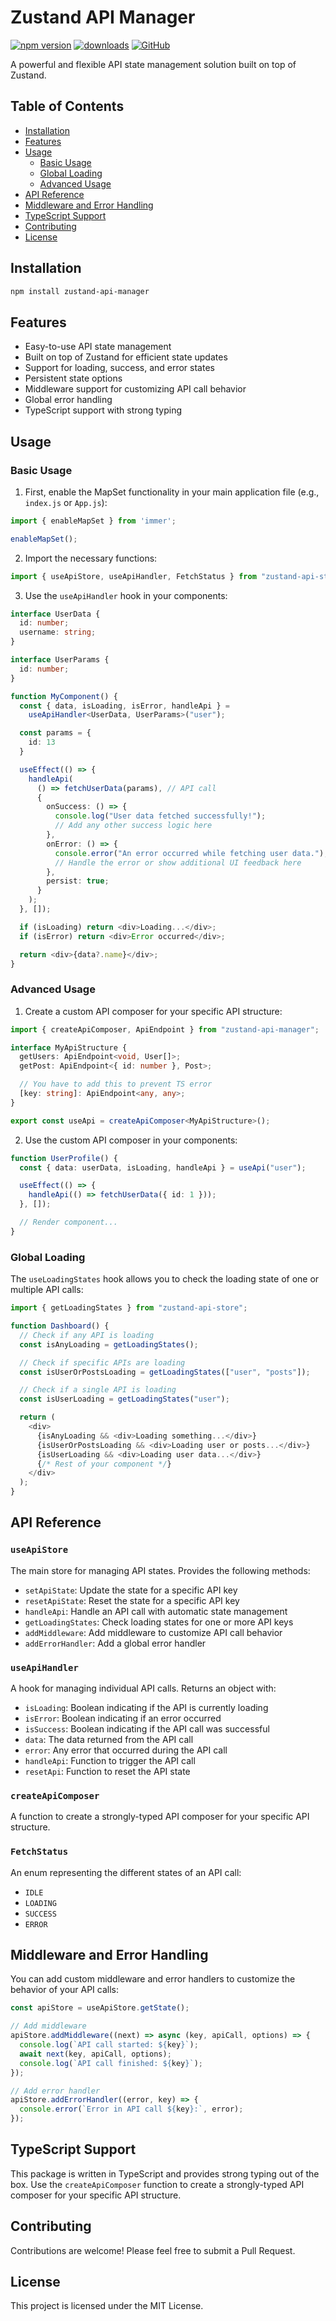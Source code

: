 # Zustand API Manager

[![npm version](https://img.shields.io/npm/v/zustand-api-manager.svg)](https://www.npmjs.com/package/zustand-api-manager)
[![downloads](https://img.shields.io/npm/dm/zustand-api-manager.svg)](https://www.npmjs.com/package/zustand-api-manager)
[![GitHub](https://img.shields.io/github/stars/yourusername/zustand-api-manager?style=social)](https://github.com/mehmetasilkilic/zustand-api-manager)

A powerful and flexible API state management solution built on top of Zustand.

## Table of Contents

- [Installation](#installation)
- [Features](#features)
- [Usage](#usage)
  - [Basic Usage](#basic-usage)
  - [Global Loading](#global-loading)
  - [Advanced Usage](#advanced-usage)
- [API Reference](#api-reference)
- [Middleware and Error Handling](#middleware-and-error-handling)
- [TypeScript Support](#typescript-support)
- [Contributing](#contributing)
- [License](#license)

## Installation

```bash
npm install zustand-api-manager
```

## Features

- Easy-to-use API state management
- Built on top of Zustand for efficient state updates
- Support for loading, success, and error states
- Persistent state options
- Middleware support for customizing API call behavior
- Global error handling
- TypeScript support with strong typing

## Usage

### Basic Usage

1. First, enable the MapSet functionality in your main application file (e.g., `index.js` or `App.js`):

```javascript
import { enableMapSet } from 'immer';

enableMapSet();
```

2. Import the necessary functions:

```typescript
import { useApiStore, useApiHandler, FetchStatus } from "zustand-api-store";
```

3. Use the `useApiHandler` hook in your components:

```typescript
interface UserData {
  id: number;
  username: string;
}

interface UserParams {
  id: number;
}

function MyComponent() {
  const { data, isLoading, isError, handleApi } =
    useApiHandler<UserData, UserParams>("user");

  const params = {
    id: 13
  }

  useEffect(() => {
    handleApi(
      () => fetchUserData(params), // API call
      {
        onSuccess: () => {
          console.log("User data fetched successfully!");
          // Add any other success logic here
        },
        onError: () => {
          console.error("An error occurred while fetching user data.");
          // Handle the error or show additional UI feedback here
        },
        persist: true;
      }
    );
  }, []);

  if (isLoading) return <div>Loading...</div>;
  if (isError) return <div>Error occurred</div>;

  return <div>{data?.name}</div>;
}
```

### Advanced Usage

1. Create a custom API composer for your specific API structure:

```typescript
import { createApiComposer, ApiEndpoint } from "zustand-api-manager";

interface MyApiStructure {
  getUsers: ApiEndpoint<void, User[]>;
  getPost: ApiEndpoint<{ id: number }, Post>;

  // You have to add this to prevent TS error
  [key: string]: ApiEndpoint<any, any>;
}

export const useApi = createApiComposer<MyApiStructure>();
```

2. Use the custom API composer in your components:

```typescript
function UserProfile() {
  const { data: userData, isLoading, handleApi } = useApi("user");

  useEffect(() => {
    handleApi(() => fetchUserData({ id: 1 }));
  }, []);

  // Render component...
}
```

### Global Loading

The `useLoadingStates` hook allows you to check the loading state of one or multiple API calls:

```typescript
import { getLoadingStates } from "zustand-api-store";

function Dashboard() {
  // Check if any API is loading
  const isAnyLoading = getLoadingStates();

  // Check if specific APIs are loading
  const isUserOrPostsLoading = getLoadingStates(["user", "posts"]);

  // Check if a single API is loading
  const isUserLoading = getLoadingStates("user");

  return (
    <div>
      {isAnyLoading && <div>Loading something...</div>}
      {isUserOrPostsLoading && <div>Loading user or posts...</div>}
      {isUserLoading && <div>Loading user data...</div>}
      {/* Rest of your component */}
    </div>
  );
}
```

## API Reference

### `useApiStore`

The main store for managing API states. Provides the following methods:

- `setApiState`: Update the state for a specific API key
- `resetApiState`: Reset the state for a specific API key
- `handleApi`: Handle an API call with automatic state management
- `getLoadingStates`: Check loading states for one or more API keys
- `addMiddleware`: Add middleware to customize API call behavior
- `addErrorHandler`: Add a global error handler

### `useApiHandler`

A hook for managing individual API calls. Returns an object with:

- `isLoading`: Boolean indicating if the API is currently loading
- `isError`: Boolean indicating if an error occurred
- `isSuccess`: Boolean indicating if the API call was successful
- `data`: The data returned from the API call
- `error`: Any error that occurred during the API call
- `handleApi`: Function to trigger the API call
- `resetApi`: Function to reset the API state

### `createApiComposer`

A function to create a strongly-typed API composer for your specific API structure.

### `FetchStatus`

An enum representing the different states of an API call:

- `IDLE`
- `LOADING`
- `SUCCESS`
- `ERROR`

## Middleware and Error Handling

You can add custom middleware and error handlers to customize the behavior of your API calls:

```typescript
const apiStore = useApiStore.getState();

// Add middleware
apiStore.addMiddleware((next) => async (key, apiCall, options) => {
  console.log(`API call started: ${key}`);
  await next(key, apiCall, options);
  console.log(`API call finished: ${key}`);
});

// Add error handler
apiStore.addErrorHandler((error, key) => {
  console.error(`Error in API call ${key}:`, error);
});
```

## TypeScript Support

This package is written in TypeScript and provides strong typing out of the box. Use the `createApiComposer` function to create a strongly-typed API composer for your specific API structure.

## Contributing

Contributions are welcome! Please feel free to submit a Pull Request.

## License

This project is licensed under the MIT License.
